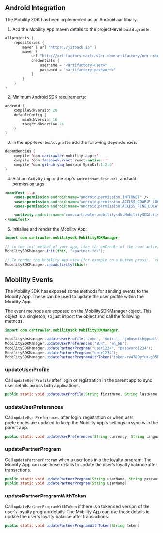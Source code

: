 ## Android Integration

The Mobility SDK has been implemented as an Android aar library.

1. Add the Mobility App maven details to the project-level `build.gradle`.

```java
allprojects {
    repositories {
        maven { url "https://jitpack.io" }
        maven {
            url "http://artifactory.cartrawler.com/artifactory/neo-external"
            credentials {
                username = "<artifactory-user>"
                password = "<artifactory-password>"
            }
        }
    }
}
```

2. Minimum Android SDK requirements:

```java
android {
    compileSdkVersion 28
    defaultConfig {
        minSdkVersion 16
        targetSdkVersion 26
    }
}
```

3. In the app-level `build.gradle` add the following dependencies:

```java
dependencies {
    compile 'com.cartrawler:mobility-app:+'
    compile 'com.facebook.react:react-native:+'
    compile 'com.github.ybq:Android-SpinKit:1.2.0'
}
```

4. Add an Activity tag to the app's `AndroidManifest.xml`, and add permission tags:

```xml
<manifest ...>
    <uses-permission android:name="android.permission.INTERNET" />
    <uses-permission android:name="android.permission.ACCESS_COARSE_LOCATION" />
    <uses-permission android:name="android.permission.ACCESS_FINE_LOCATION" />

    <activity android:name="com.cartrawler.mobilitysdk.MobilitySDKActivity"/>
</manifest>
```

5. Initialise and render the Mobility App:

```java
import com.cartrawler.mobilitysdk.MobilitySDKManager;

// in the init method of your app, like the onCreate of the root activity. `this` should be an Android Activity.
MobilitySDKManager.init(this, "<partner-id>");

// To render the Mobility App view (for example on a button press). `this` should be an Android Activity.
MobilitySDKManager.showActivity(this);
```

## Mobility Events

The Mobility SDK has exposed some methods for sending events to the Mobility App. These can be used to update the user profile within the Mobility App.

The event methods are exposed on the MobilitySDKManager object. This object is a singleton, so just import the object and call the following methods.

```java
import com.cartrawler.mobilitysdk.MobilitySDKManager;
```

```java
MobilitySDKManager.updateUserProfile("John", "Smith", "johnsmith@gmail.com", "35312345689");
MobilitySDKManager.updateUserPreferences("EUR", "en_GB");
MobilitySDKManager.updatePartnerProgram("user1234", "password1234");
MobilitySDKManager.updatePartnerProgram("user1234");
MobilitySDKManager.updatePartnerProgramWithToken("token-rw4789yfuh-g85kj");
```

### updateUserProfile

Call `updateUserProfile` after login or registration in the parent app to sync user details across both applications.

```java
public static void updateUserProfile(String firstName, String lastName, String email, String phoneNumber)
```

### updateUserPreferences

Call `updateUserPreferences` after login, registration or when user preferences are updated to keep the Mobility App's settings in sync with the parent app.

```java
public static void updateUserPreferences(String currency, String language)
```

### updatePartnerProgram

Call `updatePartnerProgram` when a user logs into the loyalty program. The Mobility App can use these details to update the user's loyalty balance after transactions.

```java
public static void updatePartnerProgram(String userName, String password)
public static void updatePartnerProgram(String userName)
```

### updatePartnerProgramWithToken

Call `updatePartnerProgramWithToken` if there is a tokenised version of the user's loyalty program details. The Mobility App can use these details to update the user's loyalty balance after transactions.

```java
public static void updatePartnerProgramWithToken(String token)
```
